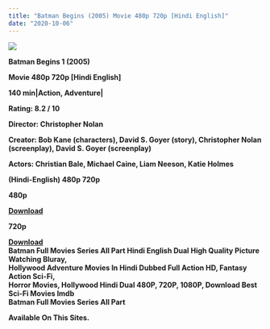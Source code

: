 ```yaml
---
title: "Batman Begins (2005) Movie 480p 720p [Hindi English]"
date: "2020-10-06"
---
```


[**![](https://1.bp.blogspot.com/-E2rkhEoXads/X0TZaS7440I/AAAAAAAAEmU/iymlJoqp5d44VKWYZSQurBmC4c-2wg06wCLcBGAsYHQ/s1600/batman-begins.webp)**](https://1.bp.blogspot.com/-E2rkhEoXads/X0TZaS7440I/AAAAAAAAEmU/iymlJoqp5d44VKWYZSQurBmC4c-2wg06wCLcBGAsYHQ/s1600/batman-begins.webp)

**Batman Begins 1 (2005)** 

**Movie 480p 720p \[Hindi English\]**

**140 min|Action, Adventure|**

**Rating: 8.2 / 10** 

**Director: Christopher Nolan**

**Creator: Bob Kane (characters), David S. Goyer (story), Christopher Nolan (screenplay), David S. Goyer (screenplay)**

**Actors: Christian Bale, Michael Caine, Liam Neeson, Katie Holmes**

 **(Hindi-English) 480p 720p** 

**480p**

**[Download](https://myglinks.xyz/805)** 

**720p**

**[Download](https://myglinks.xyz/806)**   
**Batman Full Movies Series All Part Hindi English Dual High Quality Picture Watching Bluray,**  
 **Hollywood Adventure Movies In Hindi Dubbed Full Action HD, Fantasy Action Sci-Fi,**  
**Horror Movies, Hollywood Hindi Dual 480P, 720P, 1080P, Download Best Sci-Fi Movies Imdb**   
**Batman Full Movies Series All Part**  
  
**Available On This Sites.**
